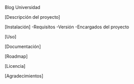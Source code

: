 Blog Universidad

[Descripción del proyecto]

[Instalación]
-Requisitos
-Versión
-Encargados del proyecto

[Uso]

[Documentación]

[Roadmap]

[Licencia]

[Agradecimientos]
